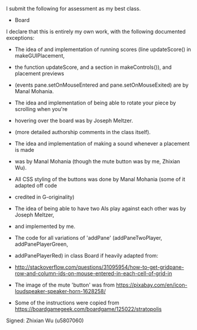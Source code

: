 I submit the following for assessment as my best class.

* Board

I declare that this is entirely my own work, with the following documented exceptions:

* The idea of and implementation of running scores (line updateScore() in makeGUIPlacement,
* the function updateScore, and a section in makeControls()), and placement previews
* (events pane.setOnMouseEntered and pane.setOnMouseExited) are by Manal Mohania.
* The idea and implementation of being able to rotate your piece by scrolling when you're
* hovering over the board was by Joseph Meltzer.
* (more detailed authorship comments in the class itself).

* The idea and implementation of making a sound whenever a placement is made
* was by Manal Mohania (though the mute button was by me, Zhixian Wu).

* All CSS styling of the buttons was done by Manal Mohania (some of it adapted off code
* credited in G-originality)

* The idea of being able to have two AIs play against each other was by Joseph Meltzer,
* and implemented by me.

* The code for all variations of 'addPane' (addPaneTwoPlayer, addPanePlayerGreen,
* addPanePlayerRed) in class Board if heavily adapted from:
* <http://stackoverflow.com/questions/31095954/how-to-get-gridpane-row-and-column-ids-on-mouse-entered-in-each-cell-of-grid-in>

* The image of the mute 'button' was from <https://pixabay.com/en/icon-loudspeaker-speaker-horn-1628258/>

* Some of the instructions were copied from <https://boardgamegeek.com/boardgame/125022/stratopolis>

Signed: Zhixian Wu (u5807060)